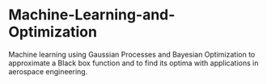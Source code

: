 # Machine-Learning-and-Optimization
Machine learning using Gaussian Processes and Bayesian Optimization to approximate a Black box function and to find its optima with applications in aerospace engineering.
